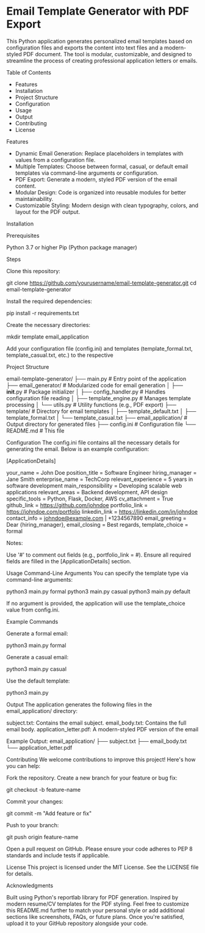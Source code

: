 # Email Template Generator with PDF Export

This Python application generates personalized email templates based on configuration files and exports the content into text files and a modern-styled PDF document. The tool is modular, customizable, and designed to streamline the process of creating professional application letters or emails.


Table of Contents

- Features
- Installation
- Project Structure
- Configuration
- Usage
- Output
- Contributing
- License

Features
- Dynamic Email Generation: Replace placeholders in templates with values from a configuration file.
- Multiple Templates: Choose between formal, casual, or default email templates via command-line arguments or configuration.
- PDF Export: Generate a modern, styled PDF version of the email content.
- Modular Design: Code is organized into reusable modules for better maintainability.
- Customizable Styling: Modern design with clean typography, colors, and layout for the PDF output.

Installation

Prerequisites

Python 3.7 or higher
Pip (Python package manager)


Steps

Clone this repository:

git clone https://github.com/yourusername/email-template-generator.git
cd email-template-generator

Install the required dependencies:

pip install -r requirements.txt

Create the necessary directories:

mkdir template email_application

Add your configuration file (config.ini) and templates (template_formal.txt, template_casual.txt, etc.) to the respective

Project Structure

email-template-generator/
├── main.py                  # Entry point of the application
├── email_generator/         # Modularized code for email generation
│   ├── __init__.py          # Package initializer
│   ├── config_handler.py    # Handles configuration file reading
│   ├── template_engine.py   # Manages template processing
│   └── utils.py             # Utility functions (e.g., PDF export)
├── template/                # Directory for email templates
│   ├── template_default.txt
│   ├── template_formal.txt
│   └── template_casual.txt
├── email_application/       # Output directory for generated files
├── config.ini               # Configuration file
└── README.md                # This file

Configuration
The config.ini file contains all the necessary details for generating the email. Below is an example configuration:

[ApplicationDetails]

your_name = John Doe
position_title = Software Engineer
hiring_manager = Jane Smith
enterprise_name = TechCorp
relevant_experience = 5 years in software development
main_responsibility = Developing scalable web applications
relevant_areas = Backend development, API design
specific_tools = Python, Flask, Docker, AWS
cv_attachment = True
github_link = https://github.com/johndoe
portfolio_link = https://johndoe.com/portfolio
linkedin_link = https://linkedin.com/in/johndoe
contact_info = johndoe@example.com | +1234567890
email_greeting = Dear {hiring_manager},
email_closing = Best regards,
template_choice = formal


Notes:

Use '#' to comment out fields (e.g., portfolio_link = #).
Ensure all required fields are filled in the [ApplicationDetails] section.


Usage
Command-Line Arguments
You can specify the template type via command-line arguments:

python3 main.py formal
python3 main.py casual
python3 main.py default


If no argument is provided, the application will use the template_choice value from config.ini.

Example Commands

Generate a formal email:

python3 main.py formal

Generate a casual email:

python3 main.py casual

Use the default template:

python3 main.py



Output
The application generates the following files in the email_application/ directory:

subject.txt: Contains the email subject.
email_body.txt: Contains the full email body.
application_letter.pdf: A modern-styled PDF version of the email

Example Output:
email_application/
├── subject.txt
├── email_body.txt
└── application_letter.pdf


Contributing
We welcome contributions to improve this project! Here's how you can help:

Fork the repository.
Create a new branch for your feature or bug fix:

git checkout -b feature-name

Commit your changes:

git commit -m "Add feature or fix"

Push to your branch:

git push origin feature-name


Open a pull request on GitHub.
Please ensure your code adheres to PEP 8 standards and include tests if applicable.

License
This project is licensed under the MIT License. See the LICENSE file for details.

Acknowledgments

Built using Python's reportlab library for PDF generation.
Inspired by modern resume/CV templates for the PDF styling.
Feel free to customize this README.md further to match your personal style or add additional sections like screenshots, FAQs, or future plans. Once you're satisfied, upload it to your GitHub repository alongside your code.
